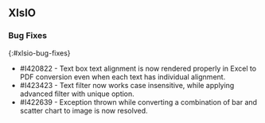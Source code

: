 ## XlsIO

### Bug Fixes
{:#xlsio-bug-fixes}

* \#I420822 - Text box text alignment is now rendered properly in Excel to PDF conversion even when each text has individual alignment.
* \#I423423 - Text filter now works case insensitive, while applying advanced filter with unique option.
* \#I422639 - Exception thrown while converting a combination of bar and scatter chart to image is now resolved.